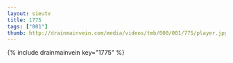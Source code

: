 ```yaml
--- 
layout: sieutv
title: 1775
tags: ["001"]
thumb: http://drainmainvein.com/media/videos/tmb/000/001/775/player.jpg
---
```

{% include drainmainvein key="1775" %} 
